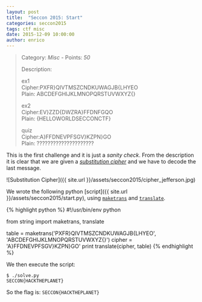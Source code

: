 ```yaml
---
layout: post
title:  "Seccon 2015: Start"
categories: seccon2015
tags: ctf misc
date: 2015-12-09 10:00:00
author: enrico
---
```


> Category: *Misc* - Points: *50*
>
> Description:<br />
>
> ex1<br />
> Cipher:PXFR}QIVTMSZCNDKUWAGJB{LHYEO<br />
> Plain: ABCDEFGHIJKLMNOPQRSTUVWXYZ{}<br />
>
> ex2<br />
> Cipher:EV}ZZD{DWZRA}FFDNFGQO<br />
> Plain: {HELLOWORLDSECCONCTF}<br />
>
> quiz<br />
> Cipher:A}FFDNEVPFSGV}KZPN}GO<br />
> Plain: ?????????????????????<br />

This is the first challenge and it is just a *sanity check*. From the description it is clear that we are given a [*substitution cipher*](https://en.wikipedia.org/wiki/Substitution_cipher) and we have to decode the last message.

![Substitution Cipher]({{ site.url }}/assets/seccon2015/cipher_jefferson.jpg)

We wrote the following python [script]({{ site.url }}/assets/seccon2015/start.py), using [`maketrans`](https://docs.python.org/2/library/string.html#string.maketrans) and [`translate`](https://docs.python.org/2/library/string.html#string.translate).

{% highlight python %}
#!/usr/bin/env python

from string import maketrans, translate

table = maketrans('PXFR}QIVTMSZCNDKUWAGJB{LHYEO', 'ABCDEFGHIJKLMNOPQRSTUVWXYZ{}')
cipher = 'A}FFDNEVPFSGV}KZPN}GO'
print translate(cipher, table)
{% endhighlight %}

We then execute the script:

    $ ./solve.py
    SECCON{HACKTHEPLANET}

So the flag is: `SECCON{HACKTHEPLANET}`
